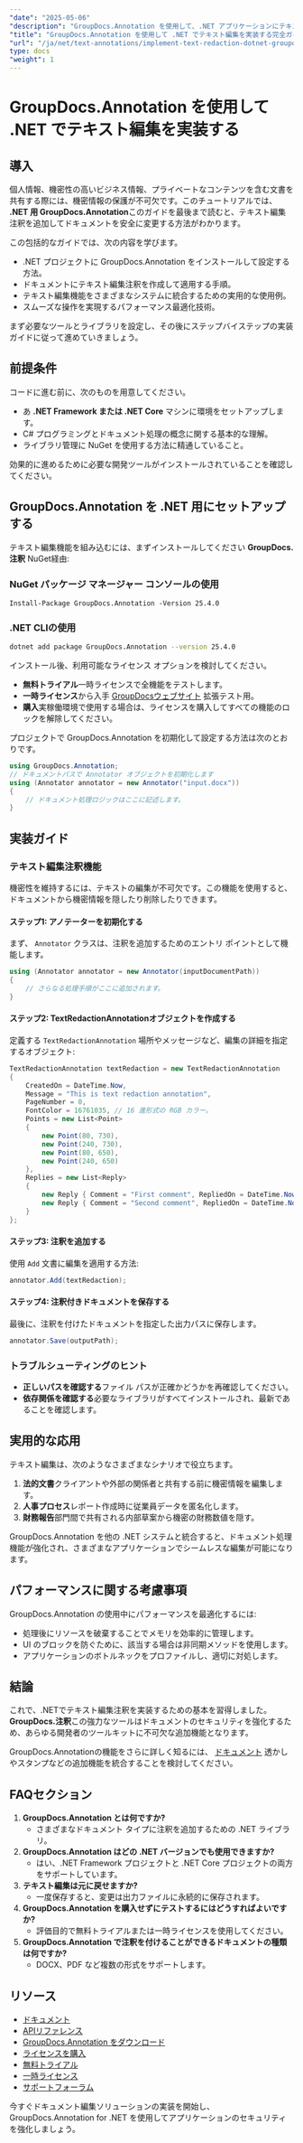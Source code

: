 ```yaml
---
"date": "2025-05-06"
"description": "GroupDocs.Annotation を使用して、.NET アプリケーションにテキスト編集注釈を実装する方法を学びます。機密情報を簡単に保護します。"
"title": "GroupDocs.Annotation を使用して .NET でテキスト編集を実装する完全ガイド"
"url": "/ja/net/text-annotations/implement-text-redaction-dotnet-groupdocs-annotation/"
type: docs
"weight": 1
---
```


# GroupDocs.Annotation を使用して .NET でテキスト編集を実装する

## 導入

個人情報、機密性の高いビジネス情報、プライベートなコンテンツを含む文書を共有する際には、機密情報の保護が不可欠です。このチュートリアルでは、 **.NET 用 GroupDocs.Annotation**このガイドを最後まで読むと、テキスト編集注釈を追加してドキュメントを安全に変更する方法がわかります。

この包括的なガイドでは、次の内容を学びます。
- .NET プロジェクトに GroupDocs.Annotation をインストールして設定する方法。
- ドキュメントにテキスト編集注釈を作成して適用する手順。
- テキスト編集機能をさまざまなシステムに統合するための実用的な使用例。
- スムーズな操作を実現するパフォーマンス最適化技術。

まず必要なツールとライブラリを設定し、その後にステップバイステップの実装ガイドに従って進めていきましょう。

## 前提条件

コードに進む前に、次のものを用意してください。
- あ **.NET Framework または .NET Core** マシンに環境をセットアップします。
- C# プログラミングとドキュメント処理の概念に関する基本的な理解。
- ライブラリ管理に NuGet を使用する方法に精通していること。

効果的に進めるために必要な開発ツールがインストールされていることを確認してください。

## GroupDocs.Annotation を .NET 用にセットアップする

テキスト編集機能を組み込むには、まずインストールしてください **GroupDocs.注釈** NuGet経由:

### NuGet パッケージ マネージャー コンソールの使用
```shell
Install-Package GroupDocs.Annotation -Version 25.4.0
```

### .NET CLIの使用
```bash
dotnet add package GroupDocs.Annotation --version 25.4.0
```

インストール後、利用可能なライセンス オプションを検討してください。 
- **無料トライアル**一時ライセンスで全機能をテストします。
- **一時ライセンス**から入手 [GroupDocsウェブサイト](https://purchase.groupdocs.com/temporary-license/) 拡張テスト用。
- **購入**実稼働環境で使用する場合は、ライセンスを購入してすべての機能のロックを解除してください。

プロジェクトで GroupDocs.Annotation を初期化して設定する方法は次のとおりです。
```csharp
using GroupDocs.Annotation;
// ドキュメントパスで Annotator オブジェクトを初期化します
using (Annotator annotator = new Annotator("input.docx"))
{
    // ドキュメント処理ロジックはここに記述します。
}
```

## 実装ガイド

### テキスト編集注釈機能

機密性を維持するには、テキストの編集が不可欠です。この機能を使用すると、ドキュメントから機密情報を隠したり削除したりできます。

#### ステップ1: アノテーターを初期化する
まず、 `Annotator` クラスは、注釈を追加するためのエントリ ポイントとして機能します。
```csharp
using (Annotator annotator = new Annotator(inputDocumentPath))
{
    // さらなる処理手順がここに追加されます。
}
```

#### ステップ2: TextRedactionAnnotationオブジェクトを作成する
定義する `TextRedactionAnnotation` 場所やメッセージなど、編集の詳細を指定するオブジェクト:
```csharp
TextRedactionAnnotation textRedaction = new TextRedactionAnnotation
{
    CreatedOn = DateTime.Now,
    Message = "This is text redaction annotation",
    PageNumber = 0,
    FontColor = 16761035, // 16 進形式の RGB カラー。
    Points = new List<Point>
    {
        new Point(80, 730),
        new Point(240, 730),
        new Point(80, 650),
        new Point(240, 650)
    },
    Replies = new List<Reply>
    {
        new Reply { Comment = "First comment", RepliedOn = DateTime.Now },
        new Reply { Comment = "Second comment", RepliedOn = DateTime.Now }
    }
};
```

#### ステップ3: 注釈を追加する
使用 `Add` 文書に編集を適用する方法:
```csharp
annotator.Add(textRedaction);
```

#### ステップ4: 注釈付きドキュメントを保存する
最後に、注釈を付けたドキュメントを指定した出力パスに保存します。
```csharp
annotator.Save(outputPath);
```

### トラブルシューティングのヒント
- **正しいパスを確認する**ファイル パスが正確かどうかを再確認してください。
- **依存関係を確認する**必要なライブラリがすべてインストールされ、最新であることを確認します。

## 実用的な応用

テキスト編集は、次のようなさまざまなシナリオで役立ちます。
1. **法的文書**クライアントや外部の関係者と共有する前に機密情報を編集します。
2. **人事プロセス**レポート作成時に従業員データを匿名化します。
3. **財務報告**部門間で共有される内部草案から機密の財務数値を隠す。

GroupDocs.Annotation を他の .NET システムと統合すると、ドキュメント処理機能が強化され、さまざまなアプリケーションでシームレスな編集が可能になります。

## パフォーマンスに関する考慮事項

GroupDocs.Annotation の使用中にパフォーマンスを最適化するには:
- 処理後にリソースを破棄することでメモリを効率的に管理します。
- UI のブロックを防ぐために、該当する場合は非同期メソッドを使用します。
- アプリケーションのボトルネックをプロファイルし、適切に対処します。

## 結論

これで、.NETでテキスト編集注釈を実装するための基本を習得しました。 **GroupDocs.注釈**この強力なツールはドキュメントのセキュリティを強化するため、あらゆる開発者のツールキットに不可欠な追加機能となります。 

GroupDocs.Annotationの機能をさらに詳しく知るには、 [ドキュメント](https://docs.groupdocs.com/annotation/net/) 透かしやスタンプなどの追加機能を統合することを検討してください。

## FAQセクション

1. **GroupDocs.Annotation とは何ですか?**
   - さまざまなドキュメント タイプに注釈を追加するための .NET ライブラリ。
2. **GroupDocs.Annotation はどの .NET バージョンでも使用できますか?**
   - はい、.NET Framework プロジェクトと .NET Core プロジェクトの両方をサポートしています。
3. **テキスト編集は元に戻せますか?**
   - 一度保存すると、変更は出力ファイルに永続的に保存されます。
4. **GroupDocs.Annotation を購入せずにテストするにはどうすればよいですか?**
   - 評価目的で無料トライアルまたは一時ライセンスを使用してください。
5. **GroupDocs.Annotation で注釈を付けることができるドキュメントの種類は何ですか?**
   - DOCX、PDF など複数の形式をサポートします。

## リソース
- [ドキュメント](https://docs.groupdocs.com/annotation/net/)
- [APIリファレンス](https://reference.groupdocs.com/annotation/net/)
- [GroupDocs.Annotation をダウンロード](https://releases.groupdocs.com/annotation/net/)
- [ライセンスを購入](https://purchase.groupdocs.com/buy)
- [無料トライアル](https://releases.groupdocs.com/annotation/net/)
- [一時ライセンス](https://purchase.groupdocs.com/temporary-license/)
- [サポートフォーラム](https://forum.groupdocs.com/c/annotation/)

今すぐドキュメント編集ソリューションの実装を開始し、GroupDocs.Annotation for .NET を使用してアプリケーションのセキュリティを強化しましょう。